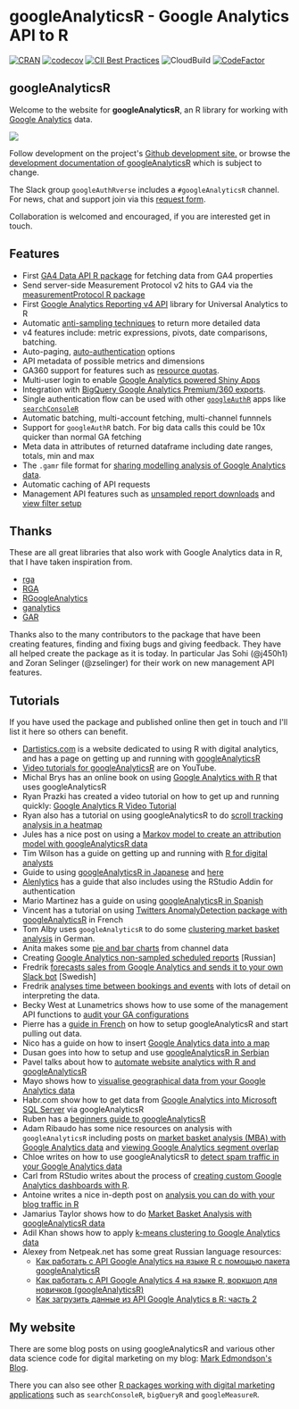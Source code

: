 # googleAnalyticsR - Google Analytics API to R

<!-- badges: start -->
[![CRAN](http://www.r-pkg.org/badges/version/googleAnalyticsR)](http://cran.r-project.org/package=googleAnalyticsR)
[![codecov](https://codecov.io/gh/MarkEdmondson1234/googleAnalyticsR/branch/master/graph/badge.svg)](https://codecov.io/gh/MarkEdmondson1234/googleAnalyticsR)
[![CII Best Practices](https://bestpractices.coreinfrastructure.org/projects/2025/badge)](https://bestpractices.coreinfrastructure.org/projects/2025)
![CloudBuild](https://badger-ewjogewawq-ew.a.run.app/build/status?project=mark-edmondson-gde&id=4ae2fa13-b1d8-41f3-b846-8bf3c67f050a)
[![CodeFactor](https://www.codefactor.io/repository/github/markedmondson1234/googleanalyticsr/badge)](https://www.codefactor.io/repository/github/markedmondson1234/googleanalyticsr)
<!-- badges: end -->

## googleAnalyticsR

Welcome to the website for **googleAnalyticsR**, an R library for working with [Google Analytics](https://developers.google.com/analytics/) data.

![](https://raw.githubusercontent.com/MarkEdmondson1234/googleAnalyticsR/master/inst/hexlogo/hex.png)

Follow development on the project's [Github development site.](https://github.com/MarkEdmondson1234/googleAnalyticsR) or browse the [development documentation of googleAnalyticsR](https://code.markedmondson.me/googleAnalyticsR/dev/index.html) which is subject to change.

The Slack group `googleAuthRverse` includes a `#googleAnalyticsR` channel. For news, chat and support join via this [request form](https://docs.google.com/forms/d/e/1FAIpQLSerjirmMpB3b7LmBs_Vx_XPIE9IrhpCpPg1jUcpfBcivA3uBw/viewform). 

Collaboration is welcomed and encouraged, if you are interested get in touch.

## Features

* First [GA4 Data API R package](https://code.markedmondson.me/googleAnalyticsR/articles/reporting-ga4.html) for fetching data from GA4 properties
* Send server-side Measurement Protocol v2 hits to GA4 via the [measurementProtocol R package](https://code.markedmondson.me/measurementProtocol/)
* First [Google Analytics Reporting v4 API](https://code.markedmondson.me/googleAnalyticsR/articles/v4.html) library for Universal Analytics to R
* Automatic [anti-sampling techniques](https://code.markedmondson.me/googleAnalyticsR/articles/v4.html#anti-sampling) to return more detailed data
* v4 features include: metric expressions, pivots, date comparisons, batching.
* Auto-paging, [auto-authentication](https://code.markedmondson.me/googleAnalyticsR/articles/setup.html) options
* API metadata of possible metrics and dimensions
* GA360 support for features such as [resource quotas](https://code.markedmondson.me/googleAnalyticsR/articles/v4.html#ga360_quota_system).
* Multi-user login to enable [Google Analytics powered Shiny Apps](https://code.markedmondson.me/googleAnalyticsR/articles/shiny.html)
* Integration with [BigQuery Google Analytics Premium/360 exports](https://code.markedmondson.me/googleAnalyticsR/articles/big-query.html).
* Single authentication flow can be used with other [`googleAuthR`](https://code.markedmondson.me/googleAuthR/) apps like [`searchConsoleR`](https://github.com/MarkEdmondson1234/searchConsoleR)
* Automatic batching, multi-account fetching, multi-channel funnnels
* Support for `googleAuthR` batch.  For big data calls this could be 10x quicker than normal GA fetching
* Meta data in attributes of returned dataframe including date ranges, totals, min and max
* The `.gamr` file format for [sharing modelling analysis of Google Analytics data](https://code.markedmondson.me/googleAnalyticsR/articles/models.html).
* Automatic caching of API requests
* Management API features such as [unsampled report downloads](https://code.markedmondson.me/googleAnalyticsR/articles/management.html#unsampled_reports) and [view filter setup](https://code.markedmondson.me/googleAnalyticsR/articles/management.html#view_filters)

## Thanks 

These are all great libraries that also work with Google Analytics data in R, that I have taken inspiration from.

* [rga](https://github.com/skardhamar/rga)
* [RGA](https://bitbucket.org/unikum/rga)
* [RGoogleAnalytics](https://github.com/Tatvic/RGoogleAnalytics)
* [ganalytics](https://github.com/jdeboer/ganalytics)
* [GAR](https://github.com/andrewgeisler/GAR)

Thanks also to the many contributors to the package that have been creating features, finding and fixing bugs and giving feedback.  They have all helped create the package as it is today.  In particular Jas Sohi (@j450h1) and Zoran Selinger (@zselinger) for their work on new management API features.

## Tutorials

If you have used the package and published online then get in touch and I'll list it here so others can benefit.

* [Dartistics.com](http://www.dartistics.com/) is a website dedicated to using R with digital analytics, and has a page on getting up and running with [googleAnalyticsR](http://www.dartistics.com/api-google-analytics.html)
* [Video tutorials for googleAnalyticsR](https://www.youtube.com/playlist?list=PLAMHKI_J4xv0esgbTYCnNuwQO0z3zrc6K) are on YouTube. 
* Michal Brys has an online book on using [Google Analytics with R](https://michalbrys.gitbooks.io/r-google-analytics/content/) that uses googleAnalyticsR
* Ryan Prazki has created a video tutorial on how to get up and running quickly: [Google Analytics R Video Tutorial](http://www.ryanpraski.com/google-analytics-r-tutorial/)
* Ryan also has a tutorial on using googleAnalyticsR to do [scroll tracking analysis in a heatmap](http://www.ryanpraski.com/scroll-depth-tracking-analysis-with-google-analytics-r)
* Jules has a nice post on using a [Markov model to create an attribution model with googleAnalyticsR data](http://stuifbergen.com/2016/11/conversion-attribution-markov-model-r/)
* Tim Wilson has a guide on getting up and running with [R for digital analysts](http://analyticsdemystified.com/google-analytics/tutorial_pulling_google_analytics_data_with_r/)
* Guide to using [googleAnalyticsR in Japanese](https://www.karada-good.net/analyticsr/r-520) and [here](http://abrahamcow.hatenablog.com/entry/2016/05/22/121721)
* [Alenlytics](http://alenlytics.com/connecting-r-with-google-analytics/) has a guide that also includes using the RStudio Addin for authentication
* Mario Martinez has a guide on using [googleAnalyticsR in Spanish](http://www.doctormetrics.com/2017/01/03/nueva-version-de-la-api-de-google-analytics-r-statistics/#.WLVOWhAvpBI)
* Vincent has a tutorial on using [Twitters AnomalyDetection package with googleAnalyticsR](https://data-seo.fr/2016/05/02/detecter-vos-marronniers-avec-r/) in French
* Tom Alby uses `googleAnalyticsR` to do some [clustering market basket analysis](https://tom.alby.de/clustering-mit-google-analytics-und-r/) in German.
* Anita makes some [pie and bar charts](https://rpubs.com/anitaowens/googleapi) from channel data 
* Creating [Google Analytics non-sampled scheduled reports](https://2steps.pro/google-anslytics-data-without-sampling-scheduler.html) [Russian]
* Fredrik [forecasts sales from Google Analytics and sends it to your own Slack bot](https://www.linkedin.com/pulse/prognostisera-data-fr%C3%A5n-google-analytics-med-r-fredrik-cederl%C3%B6f/) [Swedish]
* Fredrik [analyses time between bookings and events](https://medium.com/@fredrikcederlof/analyzing-time-between-bookings-and-events-with-r-google-analytics-293f6c334d73) with lots of detail on interpreting the data.
* Becky West at Lunametrics shows how to use some of the management API functions to [audit your GA configurations](https://www.lunametrics.com/blog/2018/03/08/google-analytics-check-r-management-api/)
* Pierre has a [guide in French](https://www.anakeyn.com/2018/03/01/googleanalyticsr-import-google-analytics-r/) on how to setup googleAnalyticsR and start pulling out data.
* Nico has a guide on how to insert [Google Analytics data into a map](https://www.ridgeway.com/blog/performance-optimisation/how-to-insert-ga-data-into-a-map-using-r-and-build)
* Dusan goes into how to setup and use [googleAnalyticsR in Serbian](https://dusanmilosevic.com/google-analytics-api-v4-i-r-programski-jezik/)
* Pavel talks about how to [automate website analytics with R and googleAnalyticsR](https://fathomfuel.com/automating-website-analytics-with-r-part-1/)
* Mayo shows how to [visualise geographical data from your Google Analytics data](https://www.mayoracek.com/r-programming/visualize-geographical-data-help-google-analytics-r/)
* Habr.com show how to get data from [Google Analytics into Microsoft SQL Server](https://habr.com/en/post/466589/) via googleAnalyticsR
* Ruben has a [beginners guide to googleAnalyticsR](https://www.rubenvezzoli.online/googleanalyticsr-beginners-guide/)
* Adam Ribaudo has some nice resources on analysis with `googleAnalyticsR` including posts on [market basket analysis (MBA) with Google Analytics data](https://www.noisetosignal.io/2020/05/market-basket-analysis-using-google-analytics-data/) and [viewing Google Analytics segment overlap](https://www.noisetosignal.io/2020/05/viewing-google-analytics-segment-overlap-in-r/)
* Chloe writes on how to use googleAnalyticsR to [detect spam traffic in your Google Analytics data](https://medium.com/@the.numerist/detecting-spam-traffic-in-google-analytics-data-with-googleanalyticsr-d2a97b83e926)
* Carl from RStudio writes about the process of [creating custom Google Analytics dashboards with R](https://blog.rstudio.com/2020/11/27/google-analytics-part1/).
* Antoine writes a nice in-depth post on [analysis you can do with your blog traffic in R](https://www.statsandr.com/blog/track-blog-performance-in-r/)
* Jamarius Taylor shows how to do [Market Basket Analysis with googleAnalyticsR data](https://www.linkedin.com/pulse/market-basket-analysis-ga-r-jamarius-taylor/)
* Adil Khan shows how to apply [k-means clustering to Google Analytics data](https://analyticslog.com/blog/2021/2/20/google-analytics-content-segmentation-via-k-means-clustering-in-r-programming)
* Alexey from Netpeak.net has some great Russian language resources:
  - [Как работать с API Google Analytics на языке R с помощью пакета googleAnalyticsR](https://youtu.be/p2D_iLZ1f-8)
  - [Как работать с API Google Analytics 4 на языке R, воркшоп для новичков (googleAnalyticsR)](https://youtu.be/zJyDxd4JGg0)
  - [Как загрузить данные из API Google Analytics в R: часть 2](https://netpeak.net/ru/blog/kak-zagruzit-dannyye-iz-api-google-analytics-v-r-chast-2/)


## My website

There are some blog posts on using googleAnalyticsR and various other data science code for digital marketing on my blog: [Mark Edmondson's Blog](https://code.markedmondson.me).  

There you can also see other [R packages working with digital marketing applications](http://code.markedmondson.me/r-packages/) such as `searchConsoleR`, `bigQueryR` and `googleMeasureR`.

